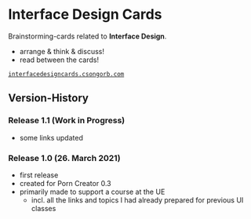 # Interface Design Cards

Brainstorming-cards related to **Interface Design**.

- arrange & think & discuss!
- read between the cards!

[`interfacedesigncards.csongorb.com`](http://interfacedesigncards.csongorb.com)

## Version-History

### Release 1.1 (Work in Progress)

- some links updated

### Release 1.0 (26. March 2021)

- first release
- created for Porn Creator 0.3
- primarily made to support a course at the UE
	- incl. all the links and topics I had already prepared for previous UI classes
